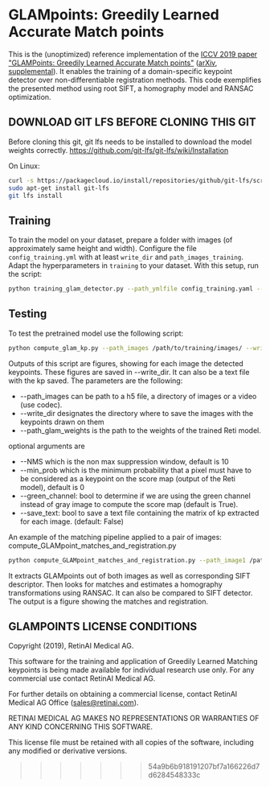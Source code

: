 # GLAMpoints: Greedily Learned Accurate Match points

This is the (unoptimized) reference implementation of the [ICCV 2019 paper "GLAMPoints: Greedily Learned Accurate Match points"](https://www.retinai.com/glampoints) ([arXiv](https://arxiv.org/pdf/1908.06812.pdf), [supplemental](https://static1.squarespace.com/static/5967a5599de4bb65a7bb9736/t/5d7a6d2b9e03815777188115/1568304461382/Supplementary_Material.pdf)). It enables the training of a domain-specific keypoint detector over non-differentiable registration methods. This code exemplifies the presented method using root SIFT, a homography model and RANSAC optimization.

## DOWNLOAD GIT LFS BEFORE CLONING THIS GIT

Before cloning this git, git lfs needs to be installed to download the model weights correctly. https://github.com/git-lfs/git-lfs/wiki/Installation

On Linux: 

```bash
curl -s https://packagecloud.io/install/repositories/github/git-lfs/script.deb.sh | sudo bash
sudo apt-get install git-lfs
git lfs install
```


## Training

To train the model on your dataset, prepare a folder with images (of approximately same height and width). Configure the file `config_training.yml` with at least `write_dir` and `path_images_training`. Adapt the hyperparameters in `training` to your dataset. With this setup, run the script:

```bash
python training_glam_detector.py --path_ymlfile config_training.yaml --plot True
```

## Testing

To test the pretrained model use the following script:

```bash
python compute_glam_kp.py --path_images /path/to/training/images/ --write_dir ///path/to/results/folder --NMS 10 --path_glam_weights /Users/dezanets/dev/glampoints/weights/model-34 --green_channel True
```

Outputs of this script are figures, showing for each image the detected keypoints. These figures are saved in --write_dir. It can also be a text file with the kp saved. 
The parameters are the following:
* --path_images can be path to a h5 file, a directory of images or a video (use codec). 
* --write_dir designates the directory where to save the images with the keypoints drawn on them
* --path_glam_weights is the path to the weights of the trained Reti model. 

optional arguments are
* --NMS which is the non max suppression window, default is 10
* --min_prob which is the minimum probability that a pixel must have to be considered as a keypoint on the score map (output of the Reti model), default is 0
* --green_channel: bool to determine if we are using the green channel instead of gray image to compute the score map (default is True).
* --save_text: bool to save a text file containing the matrix of kp extracted for each image. (default: False)


An example of the matching pipeline applied to a pair of images: compute_GLAMpoint_matches_and_registration.py

```bash
python compute_GLAMpoint_matches_and_registration.py --path_image1 /path/to/image1 --path_image2 /path/to/image2 --write_dir ///path/to/results/folder --NMS 10 --path_glam_weights /Users/dezanets/dev/glampoints/weights/model-34 --green_channel True
```

It extracts GLAMpoints out of both images as well as corresponding SIFT descriptor. Then looks for matches and estimates a homography transformations using RANSAC. 
It can also be compared to SIFT detector. The output is a figure showing the matches and registration. 

## GLAMPOINTS LICENSE CONDITIONS

Copyright (2019), RetinAI Medical AG.

This software for the training and application of Greedily Learned Matching keypoints is being made available for individual research use only. For any commercial use contact RetinAI Medical AG.

For further details on obtaining a commercial license, contact RetinAI Medical AG Office (sales@retinai.com). 

RETINAI MEDICAL AG MAKES NO REPRESENTATIONS OR
WARRANTIES OF ANY KIND CONCERNING THIS SOFTWARE.

This license file must be retained with all copies of the software,
including any modified or derivative versions.
>>>>>>> 54a9b6b918191207bf7a166226d7d6284548333c
